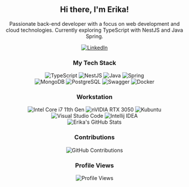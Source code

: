 <h2 align="center">Hi there, I'm Erika!</h2>

<p align="center">Passionate back-end developer with a focus on web development and cloud technologies. Currently exploring TypeScript with NestJS and Java Spring.</p>

<div align="center">
    <a href="https://www.linkedin.com/in/erika-mello/">
        <img src="https://img.shields.io/badge/LinkedIn-Connect-blue?style=for-the-badge&logo=linkedin&logoColor=white" alt="LinkedIn">
    </a>
</div>

<h3 align="center">My Tech Stack</h3>

<div align="center">
    <div>
        <img src="https://img.shields.io/badge/TypeScript-007ACC?style=for-the-badge&logo=typescript&logoColor=white" alt="TypeScript">
        <img src="https://img.shields.io/badge/NestJS-E0234E?style=for-the-badge&logo=nestjs&logoColor=white" alt="NestJS">
        <img src="https://img.shields.io/badge/Java-007396?style=for-the-badge&logo=java&logoColor=white" alt="Java">
        <img src="https://img.shields.io/badge/Spring-6DB33F?style=for-the-badge&logo=spring&logoColor=white" alt="Spring">
    </div>
    <div>
        <img src="https://img.shields.io/badge/MongoDB-4EA94B?style=for-the-badge&logo=mongodb&logoColor=white" alt="MongoDB">
        <img src="https://img.shields.io/badge/PostgreSQL-316192?style=for-the-badge&logo=postgresql&logoColor=white" alt="PostgreSQL">
        <img src="https://img.shields.io/badge/Swagger-85EA2D?style=for-the-badge&logo=Swagger&logoColor=white" alt="Swagger">
        <img src="https://img.shields.io/badge/Docker-2496ED?style=for-the-badge&logo=docker&logoColor=white" alt="Docker">
    </div>
</div>

<h3 align="center">Workstation</h3>

<div align="center">
    <div>
        <img src="https://img.shields.io/badge/Intel-Core_i7_11th-0071C5?style=for-the-badge&logo=intel&logoColor=white" alt="Intel Core i7 11th Gen">
        <img src="https://img.shields.io/badge/NVIDIA-RTX_3050-76B900?style=for-the-badge&logo=nvidia&logoColor=white" alt="nVIDIA RTX 3050">
        <img src="https://img.shields.io/badge/Kubuntu-0079C1?style=for-the-badge&logo=kubuntu&logoColor=white" alt="Kubuntu">
    </div>
    <div>
        <img src="https://img.shields.io/badge/Visual%20Studio%20Code-0078d7.svg?style=for-the-badge&logo=visual-studio-code&logoColor=white" alt="Visual Studio Code">
        <img src="https://img.shields.io/badge/IntelliJ_IDEA-000000.svg?style=for-the-badge&logo=intellij-idea&logoColor=white" alt="Intellij IDEA">
    </div>
</div>

<div align="center">
    <img src="https://github-readme-stats.vercel.app/api?username=erisdll&show_icons=true&theme=radical" alt="Erika's GitHub Stats">
</div>

<h3 align="center">Contributions</h3>

<div align="center">
    <img src="https://github-readme-streak-stats.herokuapp.com/?user=erisdll" alt="GitHub Contributions">
</div>

<h3 align="center">Profile Views</h3>

<div align="center">
    <img src="https://komarev.com/ghpvc/?username=erisdll&color=blue" alt="Profile Views">
</div>
